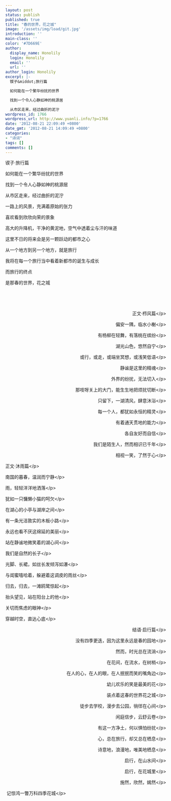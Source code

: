 ```yaml
---
layout: post
status: publish
published: true
title: "春的世界，花之城"
image: '/assets/img/load/git.jpg'
introduction: ''
main-class: ''
color: '#7D669E'
author:
  display_name: Honolily
  login: Honolily
  email: ''
  url: ''
author_login: Honolily
excerpt: |-
  锲子&middot;旅行篇

  如何能在一个繁华纷扰的世界

  找到一个令人心静如神的桃源居

  从市区走来，经过曲折的泥泞
wordpress_id: 1766
wordpress_url: http://www.yuanli.info/?p=1766
date: '2012-08-21 22:09:49 +0800'
date_gmt: '2012-08-21 14:09:49 +0800'
categories:
- "诗词"
tags: []
comments: []
---
```

<p>锲子&middot;旅行篇</p>
<p>如何能在一个繁华纷扰的世界</p>
<p>找到一个令人心静如神的桃源居</p>
<p>从市区走来，经过曲折的泥泞<a id="more"></a><a id="more-1766"></a></p>
<p>一路上的风景，充满着原始的张力</p>
<p>喜欢看到欣欣向荣的景象</p>
<p>高大的升降机，干净的黄泥地，空气中透着尘与汗的味道</p>
<p>这里不日的将来会是另一颗跃动的都市之心</p>
<p>从一个地方到另一个地方，就是旅行</p>
<p>我将在每一个旅行当中看着新都市的诞生与成长</p>
<p>而旅行的终点</p>
<p>是那春的世界，花之城</p>
<p>&nbsp;</p>
<p>&nbsp;</p>
<p align="right">正文&middot;栉风篇<&#47;p></p>
<p align="right">偏安一隅，临水小榭<&#47;p></p>
<p align="right">有杨柳在轻舞，有落桃在缤纷<&#47;p></p>
<p align="right">湖光山色，悠然自宁<&#47;p></p>
<p align="right">或行，或走，或端坐冥想，或浅笑低语<&#47;p></p>
<p align="right">静谧是这里的精魂<&#47;p></p>
<p align="right">外界的纷扰，无法切入<&#47;p></p>
<p align="right">那吱呀关上的大门，能生生地把烦扰切断<&#47;p></p>
<p align="right">只留下，一湖清风，肆意沐浴<&#47;p></p>
<p align="right">每一个人，都犹如永恒的精灵<&#47;p></p>
<p align="right">有着通天贯地的能力<&#47;p></p>
<p align="right">各自友好而自信<&#47;p></p>
<p align="right">我们是陌生人，然而相识已千年<&#47;p></p>
<p align="right">相视一笑，了然于心<&#47;p></p>
<p align="left">正文&middot;沐雨篇<&#47;p></p>
<p align="left">南国的暮春，温润而宁静<&#47;p></p>
<p align="left">雨，轻轻洋洋地洒落<&#47;p></p>
<p align="left">犹如一只慵懒小猫的呵欠<&#47;p></p>
<p align="left">在湖心的小亭与湖岸之间<&#47;p></p>
<p align="left">有一条光洁敦实的木板小路<&#47;p></p>
<p align="left">永远也看不厌这绵延的美丽<&#47;p></p>
<p align="left">站在静谧地微笑着的湖心间<&#47;p></p>
<p align="left">我们是自然的长子<!--more--><&#47;p></p>
<p align="left">光脚、长裙，如丝长发倾泻如瀑<&#47;p></p>
<p align="left">与闺蜜嘻哈着，躲避着这调皮的雨丝<&#47;p></p>
<p align="left">归去，归去，一滩鸥鹭惊起<&#47;p></p>
<p align="left">抬头望见，站在阳台上的他<&#47;p></p>
<p align="left">关切而焦虑的眼神<&#47;p></p>
<p align="left">穿越时空，直达心底<&#47;p></p>
<p align="right">&nbsp;&nbsp;&nbsp;&nbsp;&nbsp;&nbsp;&nbsp;&nbsp; 结语&middot;启行篇<&#47;p></p>
<p align="right">没有四季更迭，因为这里永远是春的园地<&#47;p></p>
<p align="right">然而，时光总在流淌<&#47;p></p>
<p align="right">在花间，在流水，在树梢<&#47;p></p>
<p align="right">在人的心，在人的眼，在人抿抿而笑的嘴角边<&#47;p></p>
<p align="right">幼儿欢乐的笑是最美的花<&#47;p></p>
<p align="right">装点着这春的世界花之城<&#47;p></p>
<p align="right">徒步去学校，漫步去公园，徜徉在心间<&#47;p></p>
<p align="right">闲庭信步，云舒云卷<&#47;p></p>
<p align="right">有这一方净土，何以惧怕纷扰<&#47;p></p>
<p align="right">心，总在旅行，却又总在栖息<&#47;p></p>
<p align="right">诗意地，浪漫地，唯美地栖息<&#47;p></p>
<p align="right">启行，在山水间<&#47;p></p>
<p align="right">启行，在花城里<&#47;p></p>
<p align="right">施然，欣然，嫣然<&#47;p></p>
<p style="text-align: left;" align="right">&nbsp;记惊鸿一瞥万科四季花城<&#47;p></p>
